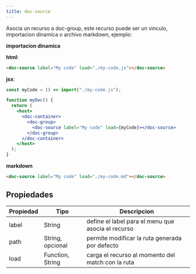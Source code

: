```yaml
---
title: doc-source
---
```


Asocia un recurso a doc-group, este recurso puede ser un vinculo, importacion dinamica o archivo markdown, ejemplo:

**importacion dinamica**

**html**:

```html
<doc-source label="My code" load="./my-code.js"></doc-source>
```

**jsx**:

```jsx
const myCode = () => import("./my-code.js");

function myDoc() {
  return (
    <host>
      <doc-container>
        <doc-group>
          <doc-source label="My code" load={myCode}></doc-source>
        </doc-group>
      </doc-container>
    </host>
  );
}
```

**markdown**

```html
<doc-source label="My code" load="./my-code.md"></doc-source>
```

## Propiedades

| Propiedad | Tipo             | Descripcion                                        |
| --------- | ---------------- | -------------------------------------------------- |
| label     | String           | define el label para el menu que asocia el recurso |
| path      | String, opcional | permite modificar la ruta generada por defecto     |
| load      | Function, String | carga el recurso al momento del match con la ruta  |
